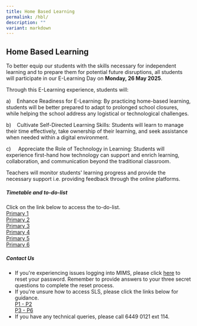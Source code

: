 ```yaml
---
title: Home Based Learning
permalink: /hbl/
description: ""
variant: markdown
---
```

## Home Based Learning

To better equip our students with the skills necessary for independent learning and to prepare them for potential future disruptions, all students will participate in our E-Learning Day on&nbsp;**Monday, 26 May 2025**.<br>

Through this E-Learning experience, students will:

a)&nbsp;&nbsp;&nbsp; Enhance Readiness for E-Learning: By practicing home-based learning, students will be better prepared to adapt to prolonged school closures, while helping the school address any logistical or technological challenges.

b)&nbsp;&nbsp;&nbsp; Cultivate Self-Directed Learning Skills: Students will learn to manage their time effectively, take ownership of their learning, and seek assistance when needed within a digital environment.

c)&nbsp;&nbsp;&nbsp;&nbsp; Appreciate the Role of Technology in Learning: Students will experience first-hand how technology can support and enrich learning, collaboration, and communication beyond the traditional classroom. <br>

Teachers will monitor students' learning progress and provide the necessary support i.e. providing feedback through the online platforms. <br>

##### Timetable and to-do-list<br>
Click on the link below to access the to-do-list. <br>
[Primary 1](https://drive.google.com/file/d/1db3yXX9PrAqBFV2dN-tvbxHdEKo03WSU/view?usp=drive_link)<br>
[Primary 2](https://drive.google.com/file/d/1DLNdF5wdpFBGn5-YSrCberA1ZZKtgONB/view?usp=drive_link)<br>
[Primary 3](https://drive.google.com/file/d/1m8M4zvObohgO_5J95o6b1vtQ9nUdEU9C/view?usp=drive_link)<br>
[Primary 4](https://drive.google.com/file/d/1Y2RSm2qNLAR2XusWBVPhnlC7UyBAovb-/view?usp=drive_link)<br>
[Primary 5](https://drive.google.com/file/d/1LWTwd5Wc14MD8ApRwO0dzbVecIXrjwAV/view?usp=drive_link)<br>
[Primary 6](https://drive.google.com/file/d/1wOUnW1Yjx1l4TT-zrK5LOaZkEz0D3h3z/view?usp=drive_link)<br>


##### Contact Us
* If you're experiencing issues logging into MIMS, please click [here](https://portal.mims.moe.gov.sg/sspr/public/forgottenpassword?forceAuth=TRUE) to reset your password. Remember to provide answers to your three secret questions to complete the reset process.<br>
* If you're unsure how to access SLS, please click the links below for guidance.<br>
[P1 - P2](/files/ICT_Familiarisation__P1___P2___1_.pdf)<br>
[P3 - P6](/files/ICT_Familiarisation__P3_to_P6___2_.pdf)<br>
* If you have any technical queries, please call 6449 0121 ext 114.